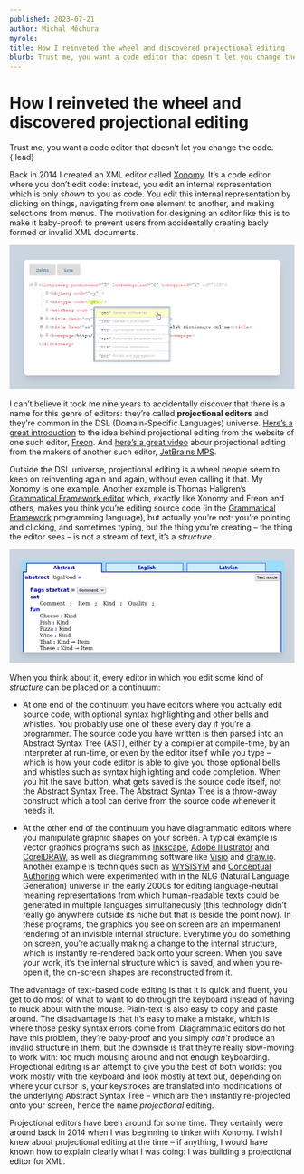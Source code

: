 ```yaml
---
published: 2023-07-21
author: Michal Měchura
myrole:
title: How I reinveted the wheel and discovered projectional editing
blurb: Trust me, you want a code editor that doesn’t let you change the code.
---
```



# How I reinveted the wheel and discovered projectional editing

Trust me, you want a code editor that doesn’t let you change the code. {.lead}

Back in 2014 I created an XML editor called [Xonomy](https://github.com/michmech/xonomy). It’s a code editor where you don’t edit code: instead, you edit an internal representation which is only *shown* to you as code. You edit this internal representation by clicking on things, navigating from one element to another, and making selections from menus. The motivation for designing an editor like this is to make it baby-proof: to prevent users from accidentally creating badly formed or invalid XML documents.

![Xonomy](xonomy.png)

I can’t believe it took me nine years to accidentally discover that there is a name for this genre of editors: they’re called **projectional editors** and they’re common in the DSL (Domain-Specific Languages) universe. [Here’s a great introduction](https://www.freon4dsl.dev/010_Intro/010_Projectional_Editing) to the idea behind projectional editing from the website of one such editor, [Freon](https://github.com/freon4dsl/Freon4dsl). And [here’s a great video](https://www.youtube.com/watch?v=iN2PflvXUqQ&t=7s) abour projectional editing from the makers of another such editor, [JetBrains MPS](https://www.jetbrains.com/mps/).


Outside the DSL universe, projectional editing is a wheel people seem to keep on reinventing again and again, without even calling it that. My Xonomy is one example. Another example is Thomas Hallgren’s [Grammatical Framework editor](https://cloud.grammaticalframework.org/gfse/about.html) which, exactly like Xonomy and Freon and others, makes you think you’re editing source code (in the [Grammatical Framework](https://www.grammaticalframework.org/) programming language), but actually you’re not: you’re pointing and clicking, and sometimes typing, but the thing you’re creating – the thing the editor sees – is not a stream of text, it’s a *structure*.

![Grammatical Framework editor](gf.png)

When you think about it, every editor in which you edit some kind of *structure* can be placed on a continuum:

- At one end of the continuum you have editors where you actually edit source code, with optional syntax highlighting and other bells and whistles. You probably use one of these every day if you’re a programmer. The source code you have written is then parsed into an Abstract Syntax Tree (AST), either by a compiler at compile-time, by an interpreter at run-time, or even by the editor itself while you type – which is how your code editor is able to give you those optional bells and whistles such as syntax highlighting and code completion. When you hit the save button, what gets saved is the source code itself, not the Abstract Syntax Tree. The Abstract Syntax Tree is a throw-away construct which a tool can derive from the source code whenever it needs it. 

- At the other end of the continuum you have diagrammatic editors where you manipulate graphic shapes on your screen. A typical example is vector graphics programs such as [Inkscape](https://inkscape.org/), [Adobe Illustrator](https://www.adobe.com/products/illustrator.html) and [CorelDRAW](https://www.coreldraw.com/en/), as well as diagramming software like [Visio](https://www.microsoft.com/en/microsoft-365/visio/flowchart-software) and [draw.io](https://www.drawio.com/). Another example is techniques such as [WYSISYM](http://mcs.open.ac.uk/nlg/old_projects/wysiwym/)  and [Conceptual Authoring](https://europe.naverlabs.com/history/past-research/document-content-models/) which were experimented with in the NLG (Natural Language Generation) universe in the early 2000s for editing language-neutral meaning representations from which human-readable texts could be generated in multiple languages simultaneously (this technology didn’t really go anywhere outside its niche but that is beside the point now). In these programs, the graphics you see on screen are an impermanent rendering of an invisible internal structure. Everytime you do something on screen, you’re actually making a change to the internal structure, which is instantly re-rendered back onto your screen. When you save your work, it’s the internal structure which is saved, and when you re-open it, the on-screen shapes are reconstructed from it.

The advantage of text-based code editing is that it is quick and fluent, you get to do most of what to want to do through the keyboard instead of having to muck about with the mouse. Plain-text is also easy to copy and paste around. The disadvantage is that it’s easy to make a mistake, which is where those pesky syntax errors come from. Diagrammatic editors do not have this problem, they’re baby-proof and you simply *can’t* produce an invalid structure in them, but the downside is that they’re really slow-moving to work with: too much mousing around and not enough keyboarding. Projectional editing is an attempt to give you the best of both worlds: you work mostly with the keyboard and look mostly at text but, depending on where your cursor is, your keystrokes are translated into modifications of the underlying Abstract Syntax Tree – which are then instantly re-projected onto your screen, hence the name *projectional* editing.

Projectional editors have been around for some time. They certainly were around back in 2014 when I was beginning to tinker with Xonomy. I wish I knew about projectional editing at the time – if anything, I would have known how to explain clearly what I was doing: I was building a projectional editor for XML.